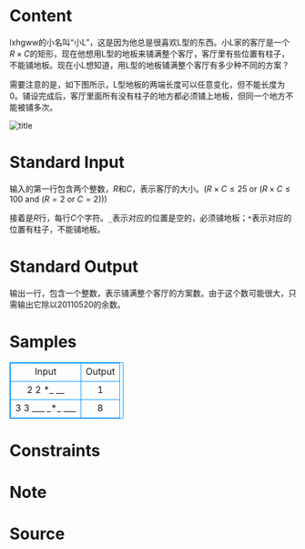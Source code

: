 
# Content

lxhgww的小名叫“小L”，这是因为他总是很喜欢L型的东西。小L家的客厅是一个$R\times C$的矩形，现在他想用L型的地板来铺满整个客厅，客厅里有些位置有柱子，不能铺地板。现在小L想知道，用L型的地板铺满整个客厅有多少种不同的方案？

需要注意的是，如下图所示，L型地板的两端长度可以任意变化，但不能长度为$0$。铺设完成后，客厅里面所有没有柱子的地方都必须铺上地板，但同一个地方不能被铺多次。

![title](/source/lutece/di-ban-small-input/img/aHR0cHM6Ly9hY20udWVzdGMuZWR1LmNuL21lZGlhL2ltYWdlL3Byb2JsZW0vNDM2LzIwMTQwODE0MjAyMjQzMDk4MTQuanBn.jpg)

# Standard Input

输入的第一行包含两个整数，$R$和$C$，表示客厅的大小。($R\times C\leq 25$ or ($R\times C\leq 100$ and ($R=2$ or $C=2$)))

接着是$R$行，每行$C$个字符。`_`表示对应的位置是空的，必须铺地板；`*`表示对应的位置有柱子，不能铺地板。

# Standard Output

输出一行，包含一个整数，表示铺满整个客厅的方案数。由于这个数可能很大，只需输出它除以$20110520$的余数。

# Samples

<style>
        table,table tr th, table tr td { border:1px solid #0094ff; }
        table { width: 200px; min-height: 25px; line-height: 25px; text-align: center; border-collapse: collapse;}   
    </style>
<table>
	<tr>
		<td>Input</td>
		<td>Output</td>
	</tr>
<tr><td>2 2
*_
__</td><td>1</td></tr><tr><td>3 3
___
_*_
___</td><td>8</td></tr></table>


# Constraints



# Note



# Source


